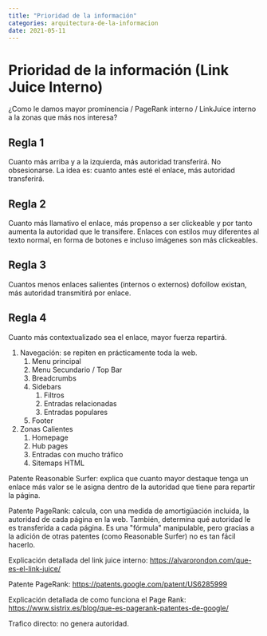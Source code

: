 ```yaml
---
title: "Prioridad de la información"
categories: arquitectura-de-la-informacion
date: 2021-05-11
---
```


# Prioridad de la información (Link Juice Interno)
¿Como le damos mayor prominencia / PageRank interno / LinkJuice interno a la zonas que más nos interesa?

## Regla 1
Cuanto más arriba y a la izquierda, más autoridad transferirá. No obsesionarse. La idea es: cuanto antes esté el enlace, más autoridad transferirá.

## Regla 2
Cuanto más llamativo el enlace, más propenso a ser clickeable y por tanto aumenta la autoridad que le transifere. Enlaces con estilos muy diferentes al texto normal, en forma de botones e incluso imágenes son más clickeables.

## Regla 3
Cuantos menos enlaces salientes (internos o externos) dofollow existan, más autoridad transmitirá por enlace.

## Regla 4
Cuanto más contextualizado sea el enlace, mayor fuerza repartirá.

1.  Navegación: se repiten en prácticamente toda la web.
    1.  Menu principal
    2.  Menu Secundario / Top Bar
    3.  Breadcrumbs
    4.  Sidebars
        1.  Filtros
        2.  Entradas relacionadas
        3.  Entradas populares
    5.  Footer
2.  Zonas Calientes
    1.  Homepage
    2.  Hub pages
    3.  Entradas con mucho tráfico
    4.  Sitemaps HTML

Patente Reasonable Surfer: explica que cuanto mayor destaque tenga un enlace más valor se le asigna dentro de la autoridad que tiene para repartir la página.

Patente PageRank: calcula, con una medida de amortigüación incluida, la autoridad de cada página en la web. También, determina qué autoridad le es transferida a cada página. Es una "fórmula" manipulable, pero gracias a la adición de otras patentes (como Reasonable Surfer) no es tan fácil hacerlo.

Explicación detallada del link juice interno: https://alvarorondon.com/que-es-el-link-juice/

Patente PageRank: https://patents.google.com/patent/US6285999

Explicación detallada de como funciona el Page Rank: https://www.sistrix.es/blog/que-es-pagerank-patentes-de-google/

Trafico directo: no genera autoridad.